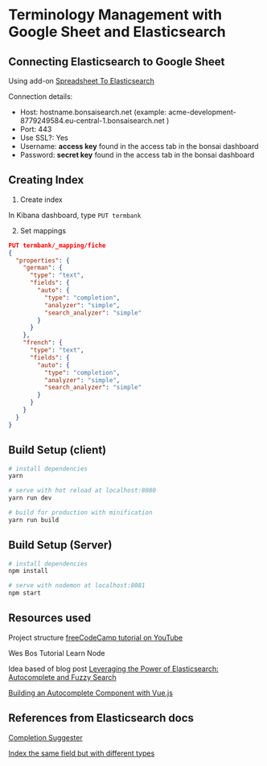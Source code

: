 # Terminology Management with Google Sheet and Elasticsearch

## Connecting Elasticsearch to Google Sheet

Using add-on [Spreadsheet To Elasticsearch](https://chrome.google.com/webstore/detail/spreadsheet-to-elasticsea/amnfaibojgjamaemnngbojibaacmndjo)

Connection details:

* Host: hostname.bonsaisearch.net (example: acme-development-8779249584.eu-central-1.bonsaisearch.net )
* Port: 443
* Use SSL?: Yes
* Username: **access key** found in the access tab in the bonsai dashboard
* Password: **secret key** found in the access tab in the bonsai dashboard

## Creating Index

1.  Create index

In Kibana dashboard, type `PUT termbank`

2.  Set mappings

```JSON
PUT termbank/_mapping/fiche
{
  "properties": {
    "german": {
      "type": "text",
      "fields": {
        "auto": {
          "type": "completion",
          "analyzer": "simple",
          "search_analyzer": "simple"
        }
      }
    },
    "french": {
      "type": "text",
      "fields": {
        "auto": {
          "type": "completion",
          "analyzer": "simple",
          "search_analyzer": "simple"
        }
      }
    }
  }
}
```

## Build Setup (client)

```bash
# install dependencies
yarn

# serve with hot reload at localhost:8080
yarn run dev

# build for production with minification
yarn run build
```

## Build Setup (Server)

```bash
# install dependencies
npm install

# serve with nodemon at localhost:8081
npm start
```

## Resources used

Project structure
[freeCodeCamp tutorial on YouTube](https://www.youtube.com/playlist?list=PLWKjhJtqVAbnadueQ-C5keMQQiQau_i0D)

Wes Bos Tutorial Learn Node

Idea based of blog post [Leveraging the Power of Elasticsearch: Autocomplete and Fuzzy Search](https://blog.manifold.co/leveraging-the-power-of-elasticsearch-autocomplete-and-fuzzy-search-1d491d3e0b38)

[Building an Autocomplete Component with Vue.js](https://alligator.io/vuejs/vue-autocomplete-component/)

## References from Elasticsearch docs

[Completion Suggester](https://www.elastic.co/guide/en/elasticsearch/reference/current/search-suggesters-completion.html#search-suggesters-completion)

[Index the same field but with different types](https://www.elastic.co/guide/en/elasticsearch/reference/current/multi-fields.html)
